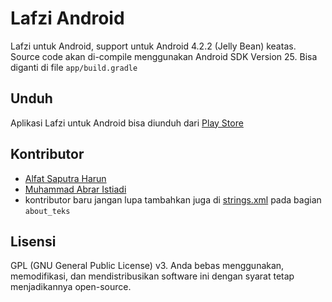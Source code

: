 # Lafzi Android

Lafzi untuk Android, support untuk Android 4.2.2 (Jelly Bean) keatas.
Source code akan di-compile menggunakan Android SDK Version 25. Bisa diganti di file `app/build.gradle`

## Unduh
Aplikasi Lafzi untuk Android bisa diunduh dari [Play Store](https://play.google.com/store/apps/details?id=org.lafzi.android)

## Kontributor
* [Alfat Saputra Harun](https://github.com/harunalfat)
* [Muhammad Abrar Istiadi](https://github.com/abrari)
* kontributor baru jangan lupa tambahkan juga di [strings.xml](https://github.com/lafzi/lafzi-android/blob/master/app/src/main/res/values/strings.xml) pada bagian `about_teks`

## Lisensi
GPL (GNU General Public License) v3. Anda bebas menggunakan, memodifikasi, dan mendistribusikan software ini dengan syarat tetap menjadikannya open-source.

